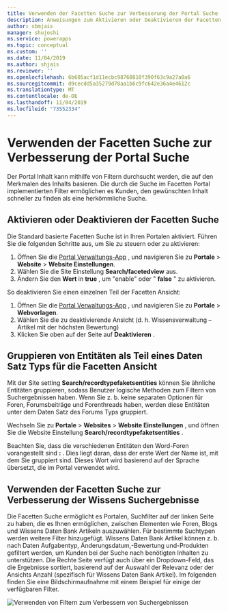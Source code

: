 ```yaml
---
title: Verwenden der Facetten Suche zur Verbesserung der Portal Suche | MicrosoftDocs
description: Anweisungen zum Aktivieren oder Deaktivieren der Facetten Suche.
author: sbmjais
manager: shujoshi
ms.service: powerapps
ms.topic: conceptual
ms.custom: ''
ms.date: 11/04/2019
ms.author: shjais
ms.reviewer: ''
ms.openlocfilehash: 6b605acf1d11ecbc98760810f390f63c9a27a0a6
ms.sourcegitcommit: d9cecdd5a35279d78aa1b6c9fc642e36a4e4612c
ms.translationtype: MT
ms.contentlocale: de-DE
ms.lasthandoff: 11/04/2019
ms.locfileid: "73552334"
---
```

# <a name="use-faceted-search-to-improve-portal-search"></a>Verwenden der Facetten Suche zur Verbesserung der Portal Suche

Der Portal Inhalt kann mithilfe von Filtern durchsucht werden, die auf den Merkmalen des Inhalts basieren. Die durch die Suche im Facetten Portal implementierten Filter ermöglichen es Kunden, den gewünschten Inhalt schneller zu finden als eine herkömmliche Suche.

## <a name="enable-or-disable-faceted-search"></a>Aktivieren oder Deaktivieren der Facetten Suche

Die Standard basierte Facetten Suche ist in Ihren Portalen aktiviert. Führen Sie die folgenden Schritte aus, um Sie zu steuern oder zu aktivieren:

1. Öffnen Sie die [Portal Verwaltungs-App](configure-portal.md) , und navigieren Sie zu **Portale** &gt; **Website** &gt; **Website Einstellungen**.
2. Wählen Sie die Site Einstellung **Search/facetedview** aus. 
3. Ändern Sie den **Wert** in **true** , um "enable" oder " **false** " zu aktivieren.

So deaktivieren Sie einen einzelnen Teil der Facetten Ansicht:

1. Öffnen Sie die [Portal Verwaltungs-App](configure-portal.md) , und navigieren Sie zu **Portale** &gt; **Webvorlagen**.
2. Wählen Sie die zu deaktivierende Ansicht (d. h. Wissensverwaltung – Artikel mit der höchsten Bewertung)
3. Klicken Sie oben auf der Seite auf **Deaktivieren** .

## <a name="group-entities-as-part-of-a-record-type-for-faceted-view"></a>Gruppieren von Entitäten als Teil eines Daten Satz Typs für die Facetten Ansicht

Mit der Site setting **Search/recordtypefaketsentities** können Sie ähnliche Entitäten gruppieren, sodass Benutzer logische Methoden zum Filtern von Suchergebnissen haben. Wenn Sie z. b. keine separaten Optionen für Foren, Forumsbeiträge und Forenthreads haben, werden diese Entitäten unter dem Daten Satz des Forums Typs gruppiert.

Wechseln Sie zu **Portale** &gt; **Websites** &gt; **Website Einstellungen** , und öffnen Sie die Website Einstellung **Search/recordtypefaketsentities** . 

Beachten Sie, dass die verschiedenen Entitäten den Word-Foren vorangestellt sind **:** . Dies liegt daran, dass der erste Wert der Name ist, mit dem Sie gruppiert sind. Dieses Wort wird basierend auf der Sprache übersetzt, die im Portal verwendet wird.

## <a name="use-faceted-search-to-improve-knowledge-search-results"></a>Verwenden der Facetten Suche zur Verbesserung der Wissens Suchergebnisse

Die Facetten Suche ermöglicht es Portalen, Suchfilter auf der linken Seite zu haben, die es Ihnen ermöglichen, zwischen Elementen wie Foren, Blogs und Wissens Daten Bank Artikeln auszuwählen. Für bestimmte Suchtypen werden weitere Filter hinzugefügt. Wissens Daten Bank Artikel können z. b. nach Daten Aufgabentyp, Änderungsdatum,-Bewertung und-Produkten gefiltert werden, um Kunden bei der Suche nach benötigten Inhalten zu unterstützen. Die Rechte Seite verfügt auch über ein Dropdown-Feld, das die Ergebnisse sortiert, basierend auf der Auswahl der Relevanz oder der Ansichts Anzahl (spezifisch für Wissens Daten Bank Artikel). Im folgenden finden Sie eine Bildschirmaufnahme mit einem Beispiel für einige der verfügbaren Filter.

![Verwenden von Filtern zum Verbessern von Suchergebnissen](../media/faceted-search-filter.png "Verwenden von Filtern zum Verbessern von Suchergebnissen")
